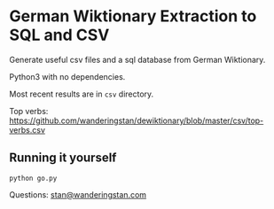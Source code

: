 # German Wiktionary Extraction to SQL and CSV

Generate useful csv files and a sql database from German Wiktionary.

Python3 with no dependencies.

Most recent results are in `csv` directory.

Top verbs: https://github.com/wanderingstan/dewiktionary/blob/master/csv/top-verbs.csv

## Running it yourself

```
python go.py
```

Questions: stan@wanderingstan.com
